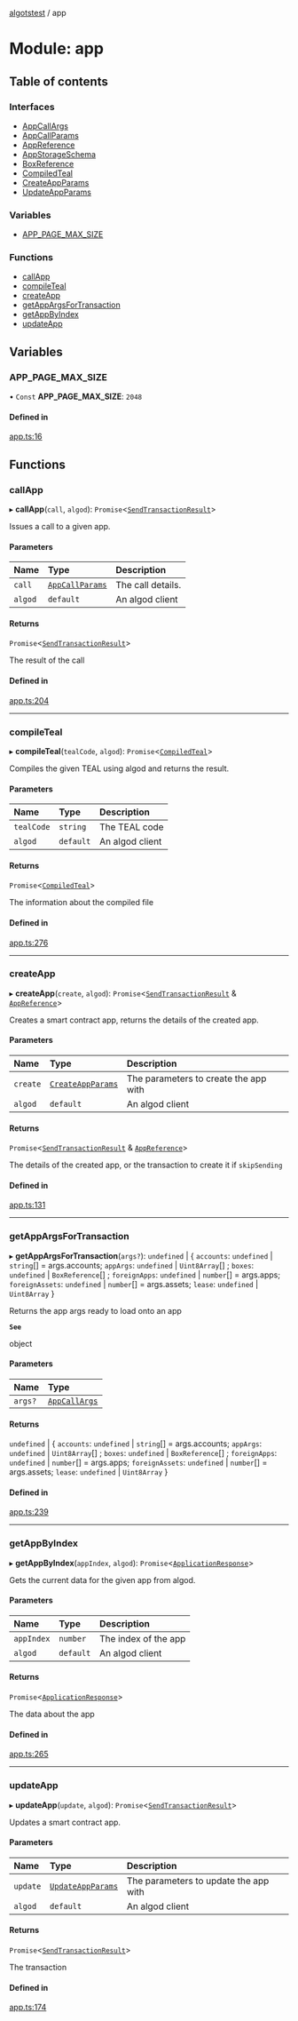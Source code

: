 [algotstest](../README.md) / app

# Module: app

## Table of contents

### Interfaces

- [AppCallArgs](../interfaces/app.AppCallArgs.md)
- [AppCallParams](../interfaces/app.AppCallParams.md)
- [AppReference](../interfaces/app.AppReference.md)
- [AppStorageSchema](../interfaces/app.AppStorageSchema.md)
- [BoxReference](../interfaces/app.BoxReference.md)
- [CompiledTeal](../interfaces/app.CompiledTeal.md)
- [CreateAppParams](../interfaces/app.CreateAppParams.md)
- [UpdateAppParams](../interfaces/app.UpdateAppParams.md)

### Variables

- [APP\_PAGE\_MAX\_SIZE](app.md#app_page_max_size)

### Functions

- [callApp](app.md#callapp)
- [compileTeal](app.md#compileteal)
- [createApp](app.md#createapp)
- [getAppArgsForTransaction](app.md#getappargsfortransaction)
- [getAppByIndex](app.md#getappbyindex)
- [updateApp](app.md#updateapp)

## Variables

### APP\_PAGE\_MAX\_SIZE

• `Const` **APP\_PAGE\_MAX\_SIZE**: ``2048``

#### Defined in

[app.ts:16](https://github.com/algorandfoundation/algokit-utils-ts/blob/b75e3eb/src/app.ts#L16)

## Functions

### callApp

▸ **callApp**(`call`, `algod`): `Promise`<[`SendTransactionResult`](../interfaces/transaction.SendTransactionResult.md)\>

Issues a call to a given app.

#### Parameters

| Name | Type | Description |
| :------ | :------ | :------ |
| `call` | [`AppCallParams`](../interfaces/app.AppCallParams.md) | The call details. |
| `algod` | `default` | An algod client |

#### Returns

`Promise`<[`SendTransactionResult`](../interfaces/transaction.SendTransactionResult.md)\>

The result of the call

#### Defined in

[app.ts:204](https://github.com/algorandfoundation/algokit-utils-ts/blob/b75e3eb/src/app.ts#L204)

___

### compileTeal

▸ **compileTeal**(`tealCode`, `algod`): `Promise`<[`CompiledTeal`](../interfaces/app.CompiledTeal.md)\>

Compiles the given TEAL using algod and returns the result.

#### Parameters

| Name | Type | Description |
| :------ | :------ | :------ |
| `tealCode` | `string` | The TEAL code |
| `algod` | `default` | An algod client |

#### Returns

`Promise`<[`CompiledTeal`](../interfaces/app.CompiledTeal.md)\>

The information about the compiled file

#### Defined in

[app.ts:276](https://github.com/algorandfoundation/algokit-utils-ts/blob/b75e3eb/src/app.ts#L276)

___

### createApp

▸ **createApp**(`create`, `algod`): `Promise`<[`SendTransactionResult`](../interfaces/transaction.SendTransactionResult.md) & [`AppReference`](../interfaces/app.AppReference.md)\>

Creates a smart contract app, returns the details of the created app.

#### Parameters

| Name | Type | Description |
| :------ | :------ | :------ |
| `create` | [`CreateAppParams`](../interfaces/app.CreateAppParams.md) | The parameters to create the app with |
| `algod` | `default` | An algod client |

#### Returns

`Promise`<[`SendTransactionResult`](../interfaces/transaction.SendTransactionResult.md) & [`AppReference`](../interfaces/app.AppReference.md)\>

The details of the created app, or the transaction to create it if `skipSending`

#### Defined in

[app.ts:131](https://github.com/algorandfoundation/algokit-utils-ts/blob/b75e3eb/src/app.ts#L131)

___

### getAppArgsForTransaction

▸ **getAppArgsForTransaction**(`args?`): `undefined` \| { `accounts`: `undefined` \| `string`[] = args.accounts; `appArgs`: `undefined` \| `Uint8Array`[] ; `boxes`: `undefined` \| `BoxReference`[] ; `foreignApps`: `undefined` \| `number`[] = args.apps; `foreignAssets`: `undefined` \| `number`[] = args.assets; `lease`: `undefined` \| `Uint8Array`  }

Returns the app args ready to load onto an app

**`See`**

object

#### Parameters

| Name | Type |
| :------ | :------ |
| `args?` | [`AppCallArgs`](../interfaces/app.AppCallArgs.md) |

#### Returns

`undefined` \| { `accounts`: `undefined` \| `string`[] = args.accounts; `appArgs`: `undefined` \| `Uint8Array`[] ; `boxes`: `undefined` \| `BoxReference`[] ; `foreignApps`: `undefined` \| `number`[] = args.apps; `foreignAssets`: `undefined` \| `number`[] = args.assets; `lease`: `undefined` \| `Uint8Array`  }

#### Defined in

[app.ts:239](https://github.com/algorandfoundation/algokit-utils-ts/blob/b75e3eb/src/app.ts#L239)

___

### getAppByIndex

▸ **getAppByIndex**(`appIndex`, `algod`): `Promise`<[`ApplicationResponse`](../interfaces/algod_type.ApplicationResponse.md)\>

Gets the current data for the given app from algod.

#### Parameters

| Name | Type | Description |
| :------ | :------ | :------ |
| `appIndex` | `number` | The index of the app |
| `algod` | `default` | An algod client |

#### Returns

`Promise`<[`ApplicationResponse`](../interfaces/algod_type.ApplicationResponse.md)\>

The data about the app

#### Defined in

[app.ts:265](https://github.com/algorandfoundation/algokit-utils-ts/blob/b75e3eb/src/app.ts#L265)

___

### updateApp

▸ **updateApp**(`update`, `algod`): `Promise`<[`SendTransactionResult`](../interfaces/transaction.SendTransactionResult.md)\>

Updates a smart contract app.

#### Parameters

| Name | Type | Description |
| :------ | :------ | :------ |
| `update` | [`UpdateAppParams`](../interfaces/app.UpdateAppParams.md) | The parameters to update the app with |
| `algod` | `default` | An algod client |

#### Returns

`Promise`<[`SendTransactionResult`](../interfaces/transaction.SendTransactionResult.md)\>

The transaction

#### Defined in

[app.ts:174](https://github.com/algorandfoundation/algokit-utils-ts/blob/b75e3eb/src/app.ts#L174)
